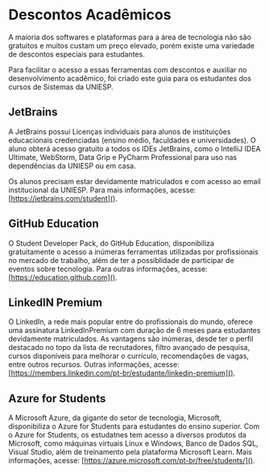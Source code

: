 # Descontos Acadêmicos



A maioria dos softwares e plataformas para a área de tecnologia não são gratuitos e  muitos custam um preço elevado, porém existe uma variedade de descontos especiais para estudantes.  



Para facilitar o acesso a essas ferramentas com descontos e auxiliar no desenvolvimento acadêmico, foi criado este guia para os estudantes dos cursos de Sistemas da UNIESP.



## JetBrains



A JetBrains possui Licenças individuais para alunos de instituições educacionais credenciadas (ensino médio, faculdades e universidades). O aluno obterá acesso gratuito a todos os IDEs JetBrains, como o IntelliJ IDEA Ultimate, WebStorm,  Data Grip e PyCharm Professional para uso nas dependências da UNIESP ou em casa.

 

Os alunos precisam estar devidamente matriculados e com acesso ao email institucional da UNIESP. Para mais informações, acesse: [https://jetbrains.com/student]().



## GitHub Education



O Student Developer Pack, do GitHub Education, disponibiliza gratuitamente o acesso a inúmeras ferramentas utilizadas por profissionais no mercado de trabalho,  além de ter a possiblidade de participar de eventos sobre tecnologia. Para outras informações, acesse: [https://education.github.com]().



## LinkedIN Premium



O LinkedIn, a rede mais popular entre do profissionais do mundo, oferece uma assinatura  LinkedInPremium com duração de 6 meses para estudantes devidamente matriculados. As vantagens são inúmeras, desde ter o perfil destacado no topo da lista de recrutadores, filtro avançado de pesquisa, cursos disponíveis para melhorar o currículo, recomendações de vagas, entre outros recursos. Outras informações, acesse: [https://members.linkedin.com/pt-br/estudante/linkedin-premium]().



## Azure for Students



A Microsoft Azure, da gigante do setor de tecnologia, Microsoft, disponibiliza o Azure for Students para estudantes do ensino superior. Com o Azure for Students, os estudatnes tem acesso a diversos produtos da Microsoft, como máquinas virtuais Linux e Windows, Banco de Dados SQL, Visual Studio, além de treinamento pela plataforma Microsoft Learn. Mais informações, acesse: [https://azure.microsoft.com/pt-br/free/students/]().
